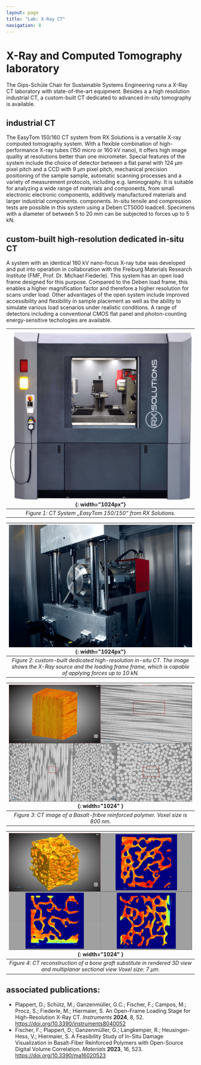 ```yaml
---
layout: page
title: "Lab: X-Ray CT"
navigation: 8
---
```


# X-Ray and Computed Tomography laboratory

The Gips-Schüle Chair for Sustainable Systems Engineering runs a X-Ray CT laboratory with state-of-the-art equipment.
Besides a a high resolution industrial CT, a custom-built CT dedicated to advanced *in-situ* tomography is available.


## industrial CT
The EasyTom 150/160 CT system from RX Solutions is a versatile X-ray computed tomography system.
With a flexible combination of high-performance X-ray tubes (150 micro or 160 kV nano), it offers high image quality at resolutions better than one micrometer. Special features of the system include the choice of detector between a flat panel with 124 µm pixel pitch and a CCD with 9 µm pixel pitch, mechanical precision positioning of the sample sample, automatic scanning processes and a variety of measurement protocols, including e.g. laminography.
It is suitable for analyzing a wide range of materials and components, from small electronic electronic components, additively manufactured materials and larger industrial components. components. In-situ tensile and compression tests are possible in this system using a Deben CT5000 loadcell. Specimens with a diameter of between 5 to 20 mm can be subjected to forces up to 5 kN.

## custom-built high-resolution dedicated in-situ CT
A system with an identical 160 kV nano-focus X-ray tube was developed and put into operation in collaboration with the Freiburg Materials Research Institute (FMF, Prof. Dr. Michael Fiederle). This system has an open load frame designed for this purpose. Compared to the Deben load frame, this enables a higher magnification factor and therefore a higher resolution for scans under load. Other advantages of the open system include improved accessibility and flexibility in sample placement as well as the ability to simulate various load scenarios under realistic conditions. A range of detectors including a conventional CMOS flat panel and photon-counting energy-sensitive techologies are available.


| ![EasyTom](/images/equipment/01_RXS.jpg){: width="1024px"} |
|:--:|
| *Figure 1: CT System „EasyTom 150/150“ from RX Solutions.* |

| ![nanoCT](/images/equipment/04_nanoCT.jpg){: width="1024px"} |
|:--:|
| *Figure 2: custom-built dedicated high-resolution in-situ CT. The image shows the X-Ray source and the loading frame frame, which is capable of applying forces up to 10 kN.* |







| ![CT image wasp](/images/equipment/06_CT_BFRP.jpg){: width="1024" } |
|:--:|
| *Figure 3: CT image of a Basalt-fribre reinforced polymer. Voxel size is 800 nm.* |

| ![CT image wasp](/images/equipment/03_CT_bone.jpg){: width="1024" } |
|:--:|
| *Figure 4: CT reconstruction of a bone graft substitute in rendered 3D view and multiplanar sectional view Voxel size: 7 µm.* |


## associated publications:
- Plappert, D.; Schütz, M.; Ganzenmüller, G.C.; Fischer, F.; Campos, M.; Procz, S.; Fiederle, M.; Hiermaier, S. An Open-Frame Loading Stage for High-Resolution X-Ray CT. *Instruments* **2024**, 8, 52. https://doi.org/10.3390/instruments8040052 
- Fischer, F.; Plappert, D.; Ganzenmüller, G.; Langkemper, R.; Heusinger-Hess, V.; Hiermaier, S. A Feasibility Study of In-Situ Damage Visualization in Basalt-Fiber Reinforced Polymers with Open-Source Digital Volume Correlation. *Materials* **2023**, 16, 523. https://doi.org/10.3390/ma16020523 




